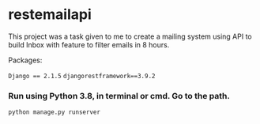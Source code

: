 # restemailapi
This project was a task given to me to create a mailing system using API to build Inbox with feature to filter emails in 8 hours.

Packages:

`Django == 2.1.5`
`djangorestframework==3.9.2`

### Run using Python 3.8, in terminal or cmd. Go to the path.
`python manage.py runserver`
